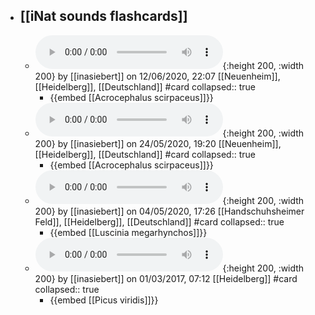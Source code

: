 - ## [[iNat sounds flashcards]]
	- ![iNat_obs_sounds_49364336.mp3](../assets/iNat_sounds/iNat_obs_sounds_49364336.mp3){:height 200, :width 200}
	  by [[inasiebert]] on 12/06/2020, 22:07 
	  [[Neuenheim]], [[Heidelberg]], [[Deutschland]] #card
	  collapsed:: true
		- {{embed [[Acrocephalus scirpaceus]]}}
	- ![iNat_obs_sounds_47143188.mp3](../assets/iNat_sounds/iNat_obs_sounds_47143188.mp3){:height 200, :width 200}
	  by [[inasiebert]] on 24/05/2020, 19:20 
	  [[Neuenheim]], [[Heidelberg]], [[Deutschland]] #card
	  collapsed:: true
		- {{embed [[Acrocephalus scirpaceus]]}}
	- ![iNat_obs_sounds_44881799.mp3](../assets/iNat_sounds/iNat_obs_sounds_44881799.mp3){:height 200, :width 200}
	  by [[inasiebert]] on 04/05/2020, 17:26 
	  [[Handschuhsheimer Feld]], [[Heidelberg]], [[Deutschland]] #card
	  collapsed:: true
		- {{embed [[Luscinia megarhynchos]]}}
	- ![iNat_obs_sounds_5202616.mp3](../assets/iNat_sounds/iNat_obs_sounds_5202616.mp3){:height 200, :width 200}
	  by [[inasiebert]] on 01/03/2017, 07:12 
	  [[Heidelberg]] #card
	  collapsed:: true
		- {{embed [[Picus viridis]]}}